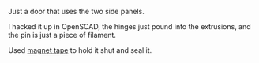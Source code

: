 Just a door that uses the two side panels.

I hacked it up in OpenSCAD, the hinges just pound into the extrusions,
and the pin is just a piece of filament.

Used [magnet tape](https://www.amazon.com/gp/product/B005HYDC68/) to hold it shut and seal it.
